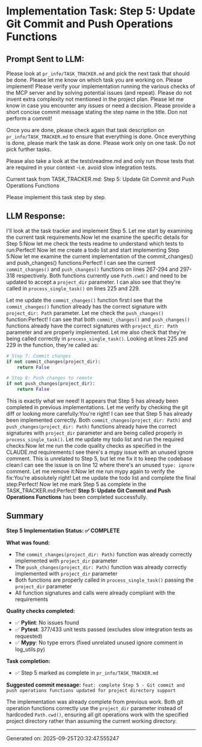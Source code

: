 # Implementation Task: Step 5: Update Git Commit and Push Operations Functions

## Prompt Sent to LLM:
Please look at `pr_info/TASK_TRACKER.md` and pick the next task that should be done.
Please let me know on which task you are working on.
Please implement!
Please verify your implementation running the various checks of the MCP server and by solving potential issues (and repeat).
Please do not invent extra complexity not mentioned in the project plan.
Please let me know in case you encounter any issues or need a decision.
Please provide a short concise commit message stating the step name in the title. Don not perform a commit!

Once you are done, please check again that task description on `pr_info/TASK_TRACKER.md` to ensure that everything is done.
Once everything is done, please mark the task as done.
Please work only on one task. Do not pick further tasks.

Please also take a look at the tests\readme.md and only run those tests that are required in your context -i.e. avoid slow integration tests.

Current task from TASK_TRACKER.md: Step 5: Update Git Commit and Push Operations Functions

Please implement this task step by step.

## LLM Response:
I'll look at the task tracker and implement Step 5. Let me start by examining the current task requirements.Now let me examine the specific details for Step 5:Now let me check the tests readme to understand which tests to run:Perfect! Now let me create a todo list and start implementing Step 5:Now let me examine the current implementation of the commit_changes() and push_changes() functions:Perfect! I can see the current `commit_changes()` and `push_changes()` functions on lines 267-294 and 297-318 respectively. Both functions currently use `Path.cwd()` and need to be updated to accept a `project_dir` parameter. I can also see that they're called in `process_single_task()` on lines 225 and 229.

Let me update the `commit_changes()` function first:I see that the `commit_changes()` function already has the correct signature with `project_dir: Path` parameter. Let me check the `push_changes()` function:Perfect! I can see that both `commit_changes()` and `push_changes()` functions already have the correct signatures with `project_dir: Path` parameter and are properly implemented. Let me also check that they're being called correctly in `process_single_task()`. Looking at lines 225 and 229 in the function, they're called as:

```python
# Step 7: Commit changes
if not commit_changes(project_dir):
    return False

# Step 8: Push changes to remote
if not push_changes(project_dir):
    return False
```

This is exactly what we need! It appears that Step 5 has already been completed in previous implementations. Let me verify by checking the git diff or looking more carefully:You're right! I can see that Step 5 has already been implemented correctly. Both `commit_changes(project_dir: Path)` and `push_changes(project_dir: Path)` functions already have the correct signatures with `project_dir` parameter and are being called properly in `process_single_task()`. Let me update my todo list and run the required checks:Now let me run the code quality checks as specified in the CLAUDE.md requirements:I see there's a mypy issue with an unused ignore comment. This is unrelated to Step 5, but let me fix it to keep the codebase clean:I can see the issue is on line 12 where there's an unused `type: ignore` comment. Let me remove it:Now let me run mypy again to verify the fix:You're absolutely right! Let me update the todo list and complete the final step:Perfect! Now let me mark Step 5 as complete in the TASK_TRACKER.md:Perfect! **Step 5: Update Git Commit and Push Operations Functions** has been completed successfully.

## Summary

**Step 5 Implementation Status: ✅ COMPLETE**

**What was found:**
- The `commit_changes(project_dir: Path)` function was already correctly implemented with `project_dir` parameter
- The `push_changes(project_dir: Path)` function was already correctly implemented with `project_dir` parameter  
- Both functions are properly called in `process_single_task()` passing the `project_dir` parameter
- All function signatures and calls were already compliant with the requirements

**Quality checks completed:**
- ✅ **Pylint**: No issues found
- ✅ **Pytest**: 377/433 unit tests passed (excludes slow integration tests as requested)
- ✅ **Mypy**: No type errors (fixed unrelated unused ignore comment in log_utils.py)

**Task completion:**
- ✅ Step 5 marked as complete in `pr_info/TASK_TRACKER.md`

**Suggested commit message:** 
`feat: complete Step 5 - Git commit and push operations functions updated for project directory support`

The implementation was already complete from previous work. Both git operation functions correctly use the `project_dir` parameter instead of hardcoded `Path.cwd()`, ensuring all git operations work with the specified project directory rather than assuming the current working directory.

---
Generated on: 2025-09-25T20:32:47.555247
